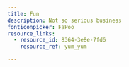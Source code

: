 ```yaml
---
title: Fun
description: Not so serious business
fonticonpicker: FaPoo
resource_links:
  - resource_id: 8364-3e8e-7fd6
    resource_ref: yum_yum

---
```












